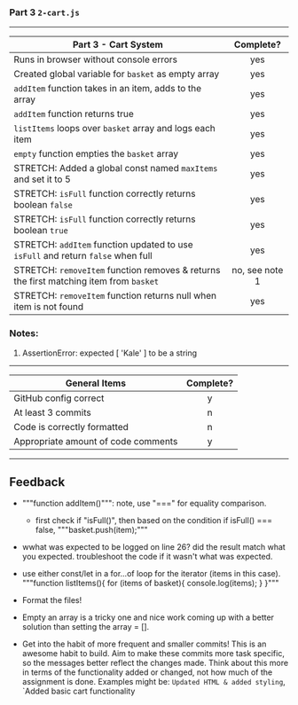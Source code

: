 ### Part 3 `2-cart.js`

---

| Part 3 - Cart System                                                                   |   Complete?    |
| -------------------------------------------------------------------------------------- | :------------: |
| Runs in browser without console errors                                                 |      yes       |
| Created global variable for `basket` as empty array                                    |      yes       |
| `addItem` function takes in an item, adds to the array                                 |      yes       |
| `addItem` function returns true                                                        |      yes       |
| `listItems` loops over `basket` array and logs each item                               |      yes       |
| `empty` function empties the `basket` array                                            |      yes       |
| STRETCH: Added a global const named `maxItems` and set it to 5                         |      yes       |
| STRETCH: `isFull` function correctly returns boolean `false`                           |      yes       |
| STRETCH: `isFull` function correctly returns boolean `true`                            |      yes       |
| STRETCH: `addItem` function updated to use `isFull` and return `false` when full       |      yes       |
| STRETCH: `removeItem` function removes & returns the first matching item from `basket` | no, see note 1 |
| STRETCH: `removeItem` function returns null when item is not found                     |      yes       |

### Notes:

1. AssertionError: expected [ 'Kale' ] to be a string

---

| General Items                       | Complete? |
| ----------------------------------- | :-------: |
| GitHub config correct               |     y     |
| At least 3 commits                  |     n     |
| Code is correctly formatted         |     n     |
| Appropriate amount of code comments |     y     |

---

## Feedback

- """function addItem()""": note, use "===" for equality comparison.

  - first check if "isFull()", then based on the condition if isFull() === false, """basket.push(item);"""

- wwhat was expected to be logged on line 26? did the result match what you expected. troubleshoot the code if it wasn't what was expected.

- use either const/let in a for...of loop for the iterator (items in this case). """function listItems(){
  for (items of basket){
  console.log(items);
  }
  }"""

- Format the files!

- Empty an array is a tricky one and nice work coming up with a better solution than setting the array = [].

- Get into the habit of more frequent and smaller commits! This is an awesome habit to build. Aim to make these commits more task specific, so the messages better reflect the changes made. Think about this more in terms of the functionality added or changed, not how much of the assignment is done. Examples might be: `Updated HTML & added styling`, `Added basic cart functionality
